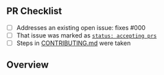 <!-- 👋 Hi, thanks for sending a PR to foo-bar! 💖.
Please fill out all fields below and make sure each item is true and [x] checked.
Otherwise we may not be able to review your PR. -->

## PR Checklist

- [ ] Addresses an existing open issue: fixes #000
- [ ] That issue was marked as [`status: accepting prs`](https://github.com/isimmons/foo-bar/issues?q=is%3Aopen+is%3Aissue+label%3A%22status%3A+accepting+prs%22)
- [ ] Steps in [CONTRIBUTING.md](https://github.com/isimmons/foo-bar/blob/main/.github/CONTRIBUTING.md) were taken

## Overview

<!-- Description of what is changed and how the code change does that. -->
